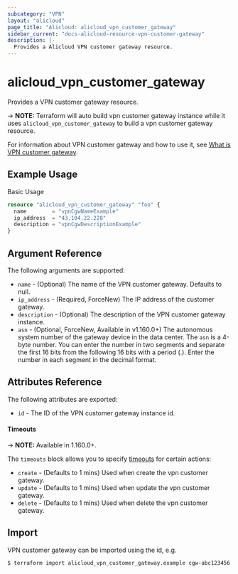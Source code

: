 ```yaml
---
subcategory: "VPN"
layout: "alicloud"
page_title: "Alicloud: alicloud_vpn_customer_gateway"
sidebar_current: "docs-alicloud-resource-vpn-customer-gateway"
description: |-
  Provides a Alicloud VPN customer gateway resource.
---
```


# alicloud\_vpn_customer_gateway

Provides a VPN customer gateway resource.

-> **NOTE:** Terraform will auto build vpn customer gateway instance  while it uses `alicloud_vpn_customer_gateway` to build a vpn customer gateway resource.

For information about VPN customer gateway and how to use it, see [What is VPN customer gateway](https://www.alibabacloud.com/help/en/doc-detail/120368.html).


## Example Usage

Basic Usage

```terraform
resource "alicloud_vpn_customer_gateway" "foo" {
  name        = "vpnCgwNameExample"
  ip_address  = "43.104.22.228"
  description = "vpnCgwDescriptionExample"
}
```
## Argument Reference

The following arguments are supported:

* `name` - (Optional) The name of the VPN customer gateway. Defaults to null.
* `ip_address` - (Required, ForceNew) The IP address of the customer gateway.
* `description` - (Optional) The description of the VPN customer gateway instance.
* `asn` - (Optional, ForceNew, Available in v1.160.0+) The autonomous system number of the gateway device in the data center. The `asn` is a 4-byte number. You can enter the number in two segments and separate the first 16 bits from the following 16 bits with a period (.). Enter the number in each segment in the decimal format.

## Attributes Reference

The following attributes are exported:

* `id` - The ID of the VPN customer gateway instance id.


#### Timeouts

-> **NOTE:** Available in 1.160.0+.

The `timeouts` block allows you to specify [timeouts](https://www.terraform.io/docs/configuration-0-11/resources.html#timeouts) for certain actions:

* `create` - (Defaults to 1 mins) Used when create the vpn customer gateway.
* `update` - (Defaults to 1 mins) Used when update the vpn customer gateway.
* `delete` - (Defaults to 1 mins) Used when delete the vpn customer gateway.


## Import

VPN customer gateway can be imported using the id, e.g.

```shell
$ terraform import alicloud_vpn_customer_gateway.example cgw-abc123456
```



